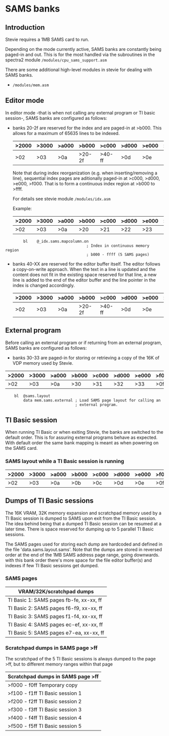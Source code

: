 # SAMS banks

## Introduction

Stevie requires a 1MB SAMS card to run.

Depending on the mode currently active, SAMS banks are constantly being paged-in
and out.
This is for the most handled via the subroutines in the spectra2 module
``/modules/cpu_sams_support.asm``

There are some additional high-level modules in stevie for dealing with SAMS
banks.

* ``/modules/mem.asm``

## Editor mode

In editor mode -that is when not calling any external program or TI basic
session-, SAMS banks are configured as follows:

* banks 20-2f are reserved for the index and are paged-in at >b000.
  This allows for a maximum of 65635 lines to be indexed.

  |  >2000 | >3000 | >a000 | >b000  | >c000  | >d000 | >e000 | >f000 |
  |--------|-------|-------|--------|--------|-------|-------|-------|
  |   >02  |  >03  |  >0a  | >20-2f | >40-ff |  >0d  |  >0e  |  >0f  |

  Note that during index reorganization (e.g. when inserting/removing a line),
  sequential index pages are aditionally paged-in at >c000, >d000, >e000, >f000.
  That is to form a continuous index region at >b000 to >ffff.

  For details see stevie module ``/modules/idx.asm``

  Example:

  |  >2000 | >3000 | >a000 | >b000  | >c000  | >d000 | >e000 | >f000 |
  |--------|-------|-------|--------|--------|-------|-------|-------|
  |   >02  |  >03  |  >0a  |   >20  |  >21   |  >22  |  >23  |  >24  |

```
        bl    @_idx.sams.mapcolumn.on
                                    ; Index in continuous memory region
                                    ; b000 - ffff (5 SAMS pages)
```


* banks 40-XX are reserved for the editor buffer itself. The editor follows a
  copy-on-write approach. When the text in a line is updated and
  the content does not fit in the existing space reserved for that line, a new
  line is added to the end of the editor buffer and the line pointer in
  the index is changed accordingly.

  |  >2000 | >3000 | >a000 | >b000  | >c000  | >d000 | >e000 | >f000 |
  |--------|-------|-------|--------|--------|-------|-------|-------|
  |   >02  |  >03  |  >0a  | >20-2f | >40-ff |  >0d  |  >0e  |  >0f  |


## External program

Before calling an external program or if returning from an external program,
SAMS banks are configured as follows:

* banks 30-33 are paged-in for storing or retrieving a copy of the 16K of VDP
  memory used by Stevie.

|  >2000 | >3000 | >a000 | >b000  | >c000  | >d000 | >e000 | >f000 |
|--------|-------|-------|--------|--------|-------|-------|-------|
|   >02  |  >03  |  >0a  |   >30  |   >31  |  >32  |  >33  |  >0f  |

```
    bl  @sams.layout
        data mem.sams.external ; Load SAMS page layout for calling an
                               ; external program.
```

## TI Basic session

When running TI Basic or when exiting Stevie, the banks are switched to
the default order. This is for assuring external programs behave as
expected. With default order the same bank mapping is meant as when
powering on the SAMS card.

### SAMS layout while a TI Basic session is running

|  >2000 | >3000 | >a000 | >b000  | >c000  | >d000 | >e000 | >f000 |
|--------|-------|-------|--------|--------|-------|-------|-------|
|   >02  |  >03  |  >0a  |   >0b  |   >0c  |  >0d  |  >0e  |  >0f  |



## Dumps of TI Basic sessions

The 16K VRAM, 32K memory expansion and scratchpad memory used by a TI Basic session
is dumped to SAMS upon exit from the TI Basic session. The idea behind being that
a dumped TI Basic session can be resumed at a later time.
There is space reserved for dumping up to 5 parallel TI Basic sessions.

The SAMS pages used for storing each dump are hardcoded and defined in the file
'data.sams.layout.sams'. Note that the dumps are stored in reversed order at the
end of the 1MB SAMS address page range, going downwards. with this bank
order there's more space for the file editor buffer(s) and indexes if few
TI Basic sessions get dumped.

### SAMS pages

| VRAM/32K/scratchpad dumps               |
|-----------------------------------------|
| TI Basic 1: SAMS pages fb-fe, xx-xx, ff |
| TI Basic 2: SAMS pages f6-f9, xx-xx, ff |
| TI Basic 3: SAMS pages f1-f4, xx-xx, ff |
| TI Basic 4: SAMS pages ec-ef, xx-xx, ff |
| TI Basic 5: SAMS pages e7-ea, xx-xx, ff |

### Scratchpad dumps in SAMS page >ff

The scratchpad of the 5 TI Basic sessions is always dumped to the page >ff, but
to different memory ranges within that page

| Scratchpad dumps in SAMS page >ff           |
|---------------------------------------------|
| >f000 - f0ff  Temporary copy                |
| >f100 - f1ff  TI Basic session 1            |
| >f200 - f2ff  TI Basic session 2            |
| >f300 - f3ff  TI Basic session 3            |
| >f400 - f4ff  TI Basic session 4            |
| >f500 - f5ff  TI Basic session 5            |
